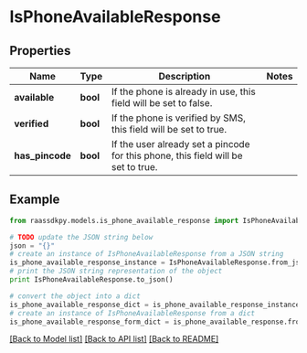 # IsPhoneAvailableResponse


## Properties
Name | Type | Description | Notes
------------ | ------------- | ------------- | -------------
**available** | **bool** | If the phone is already in use, this field will be set to false. | 
**verified** | **bool** | If the phone is verified by SMS, this field will be set to true. | 
**has_pincode** | **bool** | If the user already set a pincode for this phone, this field will be set to true. | 

## Example

```python
from raassdkpy.models.is_phone_available_response import IsPhoneAvailableResponse

# TODO update the JSON string below
json = "{}"
# create an instance of IsPhoneAvailableResponse from a JSON string
is_phone_available_response_instance = IsPhoneAvailableResponse.from_json(json)
# print the JSON string representation of the object
print IsPhoneAvailableResponse.to_json()

# convert the object into a dict
is_phone_available_response_dict = is_phone_available_response_instance.to_dict()
# create an instance of IsPhoneAvailableResponse from a dict
is_phone_available_response_form_dict = is_phone_available_response.from_dict(is_phone_available_response_dict)
```
[[Back to Model list]](../README.md#documentation-for-models) [[Back to API list]](../README.md#documentation-for-api-endpoints) [[Back to README]](../README.md)


